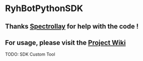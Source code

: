 # RyhBotPythonSDK

## Thanks [Spectrollay](https://github.com/spectrollay) for help with the code !

## For usage, please visit the [Project Wiki](https://github.com/runoneall/RyhBotPythonSDK/wiki)

TODO: SDK Custom Tool